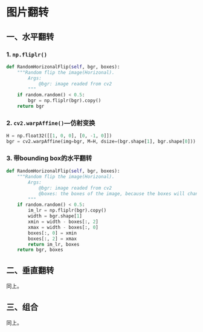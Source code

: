 # 图片翻转

## 一、水平翻转

### 1. `np.fliplr()`

```python
def RandomHorizonalFlip(self, bgr, boxes):
    """Random flip the image(Horizonal).
        Args:
            @bgr: image readed from cv2
        """
    if random.random() < 0.5:
        bgr = np.fliplr(bgr).copy()
    return bgr
```



### 2. `cv2.warpAffine()`—仿射变换

```python
H = np.float32([[1, 0, 0], [0, -1, 0]])
bgr = cv2.warpAffine(img=bgr, M=H, dsize=(bgr.shape[1], bgr.shape[0]))
```



### 3. 带bounding box的水平翻转

```python
def RandomHorizonalFlip(self, bgr, boxes):
    """Random flip the image(Horizonal).
        Args:
            @bgr: image readed from cv2
            @boxes: the boxes of the image, because the boxes will change during flipping
        """
    if random.random() < 0.5:
        im_lr = np.fliplr(bgr).copy()
        width = bgr.shape[1]
        xmin = width - boxes[:, 2]
        xmax = width - boxes[:, 0]
        boxes[:, 0] = xmin
        boxes[:, 2] = xmax
        return im_lr, boxes
    return bgr, boxes
```



## 二、垂直翻转

同上。

## 三、组合

同上。